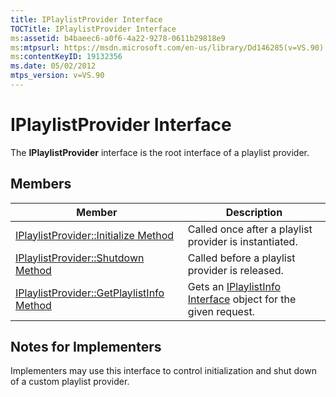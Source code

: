 ```yaml
---
title: IPlaylistProvider Interface
TOCTitle: IPlaylistProvider Interface
ms:assetid: b4baeec6-a0f6-4a22-9278-0611b29818e9
ms:mtpsurl: https://msdn.microsoft.com/en-us/library/Dd146285(v=VS.90)
ms:contentKeyID: 19132356
ms.date: 05/02/2012
mtps_version: v=VS.90
---
```


# IPlaylistProvider Interface

The **IPlaylistProvider** interface is the root interface of a playlist provider.

## Members

|Member|Description|
|--- |--- |
|[IPlaylistProvider::Initialize Method](iplaylistprovider-initialize-method.md)|Called once after a playlist provider is instantiated.|
|[IPlaylistProvider::Shutdown Method](iplaylistprovider-shutdown-method.md)|Called before a playlist provider is released.|
|[IPlaylistProvider::GetPlaylistInfo Method](iplaylistprovider-getplaylistinfo-method.md)|Gets an [IPlaylistInfo Interface](iplaylistinfo-interface.md) object for the given request.|

## Notes for Implementers

Implementers may use this interface to control initialization and shut down of a custom playlist provider.

